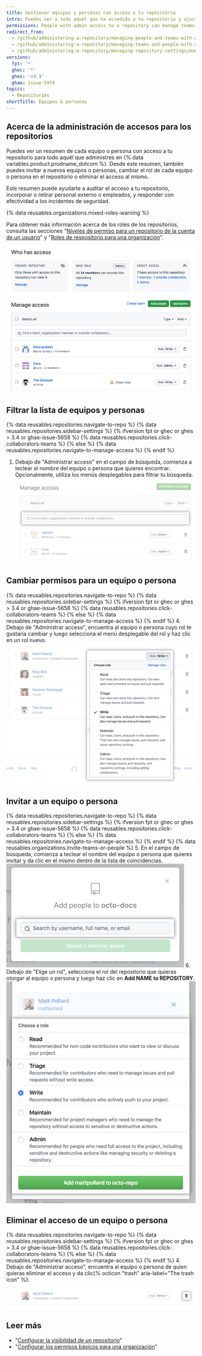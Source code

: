 ```yaml
---
title: Gestionar equipos y personas con acceso a tu repositorio
intro: Puedes ver a todo aquél que ha accedido a tu repositorio y ajustar los permisos.
permissions: People with admin access to a repository can manage teams and people with access to a repository.
redirect_from:
  - /github/administering-a-repository/managing-people-and-teams-with-access-to-your-repository
  - /github/administering-a-repository/managing-teams-and-people-with-access-to-your-repository
  - /github/administering-a-repository/managing-repository-settings/managing-teams-and-people-with-access-to-your-repository
versions:
  fpt: '*'
  ghec: '*'
  ghes: '>3.3'
  ghae: issue-5974
topics:
  - Repositories
shortTitle: Equipos & personas
---
```


## Acerca de la administración de accesos para los repositorios

Puedes ver un resumen de cada equipo o persona con acceso a tu repositorio para todo aquél que administres en {% data variables.product.prodname_dotcom %}. Desde este resumen, también puedes invitar a nuevos equipos o personas, cambiar el rol de cada equipo o persona en el repositorio o eliminar el acceso al mismo.

Este resumen puede ayudarte a auditar el acceso a tu repositorio, incorporar o retirar personal externo o empleados, y responder con efectividad a los incidentes de seguridad.

{% data reusables.organizations.mixed-roles-warning %}

Para obtener más información acerca de los roles de los repositorios, consulta las secciones "[Niveles de permiso para un repositorio de la cuenta de un usuario](/github/setting-up-and-managing-your-github-user-account/permission-levels-for-a-user-account-repository)" y "[Roles de respositorio para una organización](/organizations/managing-access-to-your-organizations-repositories/repository-roles-for-an-organization)".

![Resumen de gestión de accesos](/assets/images/help/repository/manage-access-overview.png)

## Filtrar la lista de equipos y personas

{% data reusables.repositories.navigate-to-repo %}
{% data reusables.repositories.sidebar-settings %}
{% ifversion fpt or ghec or ghes > 3.4 or ghae-issue-5658 %}
{% data reusables.repositories.click-collaborators-teams %}
{% else %}
{% data reusables.repositories.navigate-to-manage-access %}
{% endif %}
1. Debajo de "Administrar acceso" en el campo de búsqueda, comienza a teclear el nombre del equipo o persona que quieres encontrar. Opcionalmente, utiliza los menús desplegables para filtrar tu búsqueda. ![Campo de búsqueda para filtrar la lista de equipos o personas con acceso](/assets/images/help/repository/manage-access-filter.png)

## Cambiar permisos para un equipo o persona

{% data reusables.repositories.navigate-to-repo %}
{% data reusables.repositories.sidebar-settings %}
{% ifversion fpt or ghec or ghes > 3.4 or ghae-issue-5658 %}
{% data reusables.repositories.click-collaborators-teams %}
{% else %}
{% data reusables.repositories.navigate-to-manage-access %}
{% endif %}
4. Debajo de "Administrar acceso", encuentra al equipo o persona cuyo rol te gustaría cambiar y luego selecciona el menú desplegable del rol y haz clic en un rol nuevo. ![Utilizar el menú desplegable de "Rol" para seleccionar nuevos permisos para un equipo o persona](/assets/images/help/repository/manage-access-role-drop-down.png)

## Invitar a un equipo o persona

{% data reusables.repositories.navigate-to-repo %}
{% data reusables.repositories.sidebar-settings %}
{% ifversion fpt or ghec or ghes > 3.4 or ghae-issue-5658 %}
{% data reusables.repositories.click-collaborators-teams %}
{% else %}
{% data reusables.repositories.navigate-to-manage-access %}
{% endif %}
{% data reusables.organizations.invite-teams-or-people %}
5. En el campo de búsqueda, comienza a teclear el nombre del equipo o persona que quieres invitar y da clic en el mismo dentro de la lista de coincidencias. ![Campo de búsqueda para teclear el nombre del equipo o persona que deseas invitar al repositorio](/assets/images/help/repository/manage-access-invite-search-field.png)
6. Debajo de "Elige un rol", selecciona el rol del repositorio que quieras otorgar al equipo o persona y luego haz clic en **Add NAME to REPOSITORY**. ![Seleccionar los permisos para el equipo o persona](/assets/images/help/repository/manage-access-invite-choose-role-add.png)

## Eliminar el acceso de un equipo o persona

{% data reusables.repositories.navigate-to-repo %}
{% data reusables.repositories.sidebar-settings %}
{% ifversion fpt or ghec or ghes > 3.4 or ghae-issue-5658 %}
{% data reusables.repositories.click-collaborators-teams %}
{% else %}
{% data reusables.repositories.navigate-to-manage-access %}
{% endif %}
4. Debajo de "Administrar acceso", encuentra al equipo o persona de quien quieras eliminar el acceso y da clic{% octicon "trash" aria-label="The trash icon" %}. ![icono de cesto de basura para eliminar el acceso](/assets/images/help/repository/manage-access-remove.png)

## Leer más

- "[Configurar la visibilidad de un repositorio](/github/administering-a-repository/setting-repository-visibility)"
- "[Configurar los permisos básicos para una organización](/organizations/managing-access-to-your-organizations-repositories/setting-base-permissions-for-an-organization)"
